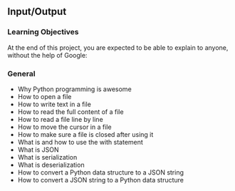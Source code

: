 ## Input/Output

### Learning Objectives

At the end of this project, you are expected to be able to explain to anyone, without the help of Google:

### General

 - Why Python programming is awesome
 - How to open a file
 - How to write text in a file
 - How to read the full content of a file
 - How to read a file line by line
 - How to move the cursor in a file
 - How to make sure a file is closed after using it
 - What is and how to use the with statement
 - What is JSON
 - What is serialization
 - What is deserialization
 - How to convert a Python data structure to a JSON string
 - How to convert a JSON string to a Python data structure
